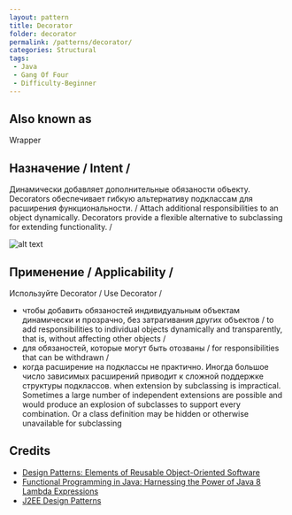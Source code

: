 ```yaml
---
layout: pattern
title: Decorator
folder: decorator
permalink: /patterns/decorator/
categories: Structural
tags:
 - Java
 - Gang Of Four
 - Difficulty-Beginner
---
```


## Also known as
Wrapper

## Назначение  / Intent /
Динамически добавляет дополнительные обязаности объекту. Decorators обеспечивает гибкую альтернативу подклассам для расширения функциональности.  / Attach additional responsibilities to an object dynamically.
Decorators provide a flexible alternative to subclassing for extending
functionality. /

![alt text](./etc/decorator.png "Decorator")

## Применение  / Applicability /
Используйте Decorator  / Use Decorator /

* чтобы добавить обязаностей индивидуальным объектам динамически и прозрачно, без затрагивания других объектов / to add responsibilities to individual objects dynamically and transparently, that is, without affecting other objects /
* для обязаностей, которые могут быть отозваны  / for responsibilities that can be withdrawn /
* когда расширение на подклассы не практично. Иногда большое число зависимых расширений приводит к сложной поддержке структуры  подклассов.  when extension by subclassing is impractical. Sometimes a large number of independent extensions are possible and would produce an explosion of subclasses to support every combination. Or a class definition may be hidden or otherwise unavailable for subclassing

## Credits

* [Design Patterns: Elements of Reusable Object-Oriented Software](http://www.amazon.com/Design-Patterns-Elements-Reusable-Object-Oriented/dp/0201633612)
* [Functional Programming in Java: Harnessing the Power of Java 8 Lambda Expressions](http://www.amazon.com/Functional-Programming-Java-Harnessing-Expressions/dp/1937785467/ref=sr_1_1)
* [J2EE Design Patterns](http://www.amazon.com/J2EE-Design-Patterns-William-Crawford/dp/0596004273/ref=sr_1_2)
